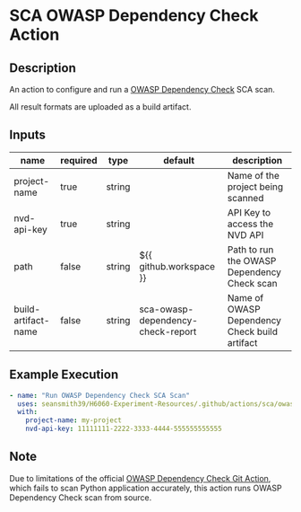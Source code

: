 # SCA OWASP Dependency Check Action

## Description

An action to configure and run a [OWASP Dependency Check](https://owasp.org/www-project-dependency-check/) SCA scan.

All result formats are uploaded as a build artifact.

## Inputs

| name                | required | type   | default                           | description                                   |
| ------------------- | -------- | ------ | --------------------------------- | --------------------------------------------- |
| project-name        | true     | string |                                   | Name of the project being scanned             |
| nvd-api-key         | true     | string |                                   | API Key to access the NVD API                 |
| path                | false    | string | ${{ github.workspace }}           | Path to run the OWASP Dependency Check scan   |
| build-artifact-name | false    | string | sca-owasp-dependency-check-report | Name of OWASP Dependency Check build artifact |

## Example Execution

```yaml
- name: "Run OWASP Dependency Check SCA Scan"
  uses: seansmith39/H6060-Experiment-Resources/.github/actions/sca/owasp-dependency-check
  with:
    project-name: my-project
    nvd-api-key: 11111111-2222-3333-4444-555555555555
```

## Note

Due to limitations of the official [OWASP Dependency Check Git Action](https://github.com/jeremylong/DependencyCheck), which fails to scan Python application accurately, this action runs OWASP Dependency Check scan from source.

